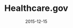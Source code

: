 ---
layout: site
title: "Healthcare.gov"
date: 2015-12-15
categories: [medical]
version: 1.5.0
major: 1
minor: 5
patch: 0
slug: healthcare-gov
link: https://www.healthcare.gov/see-plans
permalink: /sites/:slug
---